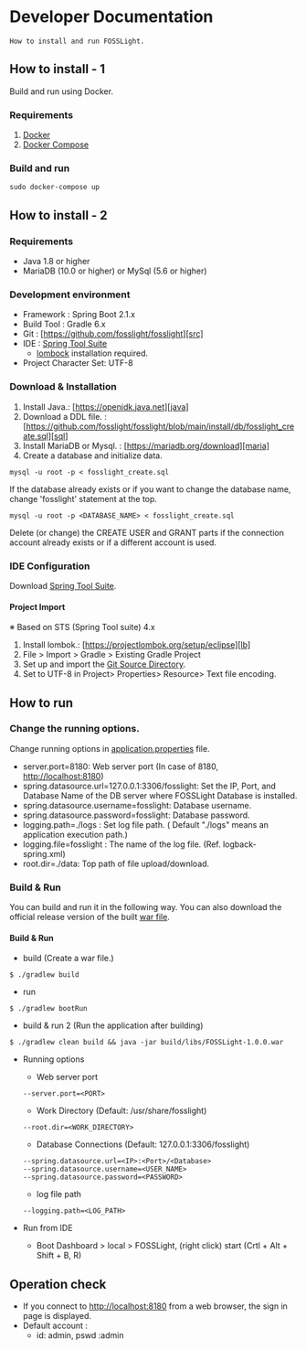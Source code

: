 # Developer Documentation
```note
How to install and run FOSSLight.
```

## How to install - 1
Build and run using Docker.

### Requirements
1. [Docker][docker]
2. [Docker Compose][doccompose]

[docker]: https://docs.docker.com/engine/install/
[doccompose]: https://docs.docker.com/compose/install/

### Build and run
```
sudo docker-compose up
```

## How to install - 2
### Requirements
- Java 1.8 or higher
- MariaDB (10.0 or higher) or MySql (5.6 or higher)

### Development environment
- Framework : Spring Boot 2.1.x
- Build Tool : Gradle 6.x
- Git : [https://github.com/fosslight/fosslight][src]
- IDE : [Spring Tool Suite][spring]
    - [lombock][lb] installation required.
- Project Character Set: UTF-8

### Download & Installation
1. Install Java.: [https://openjdk.java.net][java]
2. Download a DDL file. : [https://github.com/fosslight/fosslight/blob/main/install/db/fosslight_create.sql][sql]
3. Install MariaDB or Mysql. : [https://mariadb.org/download][maria]
4. Create a database and initialize data.
```
mysql -u root -p < fosslight_create.sql
```
If the database already exists or if you want to change the database name, change 'fosslight' statement at the top.
```
mysql -u root -p <DATABASE_NAME> < fosslight_create.sql
```
Delete (or change) the CREATE USER and GRANT parts if the connection account already exists or if a different account is used.

### IDE Configuration
Download [Spring Tool Suite][spring].  

#### Project Import
※ Based on STS (Spring Tool suite) 4.x
1. Install lombok.: [https://projectlombok.org/setup/eclipse][lb]
2. File > Import > Gradle > Existing Gradle Project
3. Set up and import the [Git Source Directory][git_repo].
4. Set to UTF-8 in Project> Properties> Resource> Text file encoding.

[spring]: https://spring.io/tools
[lb]: https://projectlombok.org/setup/eclipse
[src]: https://github.com/fosslight/fosslight
[sql]: https://github.com/fosslight/fosslight/blob/main/install/db/fosslight_create.sql
[maria]: https://mariadb.org/download/
[java]: https://openjdk.java.net
[git_repo]: https://github.com/fosslight/fosslight

## How to run
### Change the running options.
Change running options in [application.properties][props] file.
 - server.port=8180: Web server port (In case of 8180, [http://localhost:8180][local])
 - spring.datasource.url=127.0.0.1:3306/fosslight: Set the IP, Port, and Database Name of the DB server where FOSSLight Database is installed.
 - spring.datasource.username=fosslight: Database username.
 - spring.datasource.password=fosslight: Database password.
 - logging.path=./logs : Set log file path. ( Default "./logs" means an application execution path.)
 - logging.file=fosslight : The name of the log file. (Ref. logback-spring.xml)
 - root.dir=./data: Top path of file upload/download.

[props]: https://github.com/fosslight/fosslight/blob/main/src/main/resources/application.properties

### Build & Run
You can build and run it in the following way.
You can also download the official release version of the built [war file][war].

[war]: https://github.com/fosslight/fosslight/releases

#### Build & Run
- build (Create a war file.)
```
$ ./gradlew build
```
- run
```
$ ./gradlew bootRun
```
- build & run 2 (Run the application after building)
```
$ ./gradlew clean build && java -jar build/libs/FOSSLight-1.0.0.war
```

   -   Running options
        - Web server port
        ```
        --server.port=<PORT>
        ```
        - Work Directory (Default: /usr/share/fosslight)
        ```
        --root.dir=<WORK_DIRECTORY>
        ```
        - Database Connections (Default: 127.0.0.1:3306/fosslight)
        ```
        --spring.datasource.url=<IP>:<Port>/<Database>
        --spring.datasource.username=<USER_NAME>
        --spring.datasource.password=<PASSWORD>
        ```
        - log file path
        ```
        --logging.path=<LOG_PATH>
        ```

- Run from IDE
    - Boot Dashboard > local > FOSSLight, (right click) start (Crtl + Alt + Shift + B, R)


## Operation check
- If you connect to [http://localhost:8180][local] from a web browser, the sign in page is displayed.
- Default account :
    -  id: admin, pswd :admin

[local]: http://localhost:8180